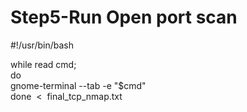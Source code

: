 # **Step5-Run Open port scan**

#!/usr/bin/bash  
  
while read cmd;  
do  
gnome-terminal --tab -e "$cmd"  
done  <  final_tcp_nmap.txt